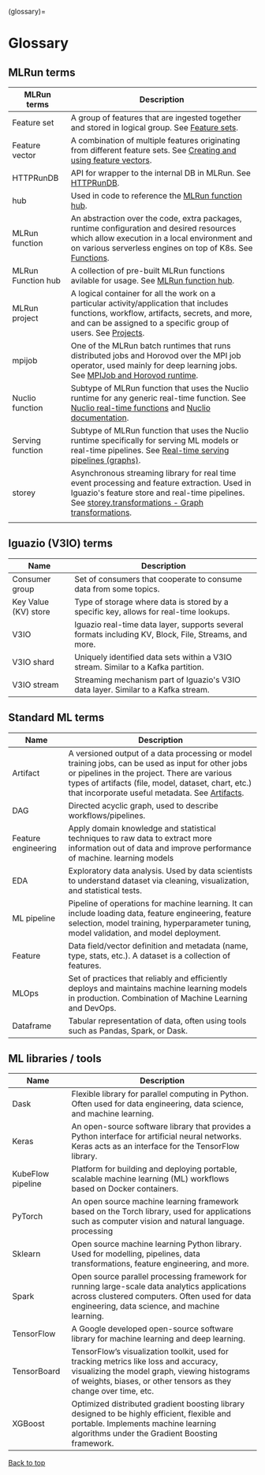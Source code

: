 (glossary)=
# Glossary

## MLRun terms

| MLRun terms              | Description                                                                                                                                                                                                                                                                                                                                            |
| -------------------------- |--------------------------------------------------------------------------------------------------------------------------------------------------------------------------------------------------------------------------------------------------------------------------------------------------------------------------------------------------------|
| Feature set               | A group of features that are ingested together and stored in logical group. See [Feature sets](./feature-store/feature-sets.html).                                                                                                                                                                                                                     |
| Feature vector            | A combination of multiple features originating from different feature sets. See [Creating and using feature vectors](./feature-store/feature-vectors.html).                                                                                                                                                                                             |
| HTTPRunDB                | API for wrapper to the internal DB in MLRun. See [HTTPRunDB](./api/mlrun.db.html#mlrun.db.httpdb.HTTPRunDB).                                                                                                                                                                                                                           |
| hub                       | Used in code to reference the [MLRun function hub](./runtimes/load-from-hub.html).                                                                                                                                                                                                                                                    |
| MLRun function           | An abstraction over the code, extra packages, runtime configuration and desired resources which allow execution in a local environment and on various serverless engines on top of K8s. See [Functions](./runtimes/functions.html). |
| MLRun Function hub | A collection of pre-built MLRun functions avilable for usage. See [MLRun function hub](./runtimes/load-from-hub.html).                                                                                                                                                                                                                |
| MLRun project            | A logical container for all the work on a particular activity/application that includes functions, workflow, artifacts, secrets, and more, and can be assigned to a specific group of users. See [Projects](./projects/project.html).                                                                                                                   |
| mpijob | One of the MLRun batch runtimes that runs distributed jobs and Horovod over the MPI job operator, used mainly for deep learning jobs. See [MPIJob and Horovod runtime](./runtimes/horovod.html).                                                                                                                                                 |
| Nuclio function          | Subtype of MLRun function that uses the Nuclio runtime for any generic real-time function. See [Nuclio real-time functions](./concepts/nuclio-real-time-functions.html) and [Nuclio documentation](https://nuclio.io/docs/stable/).                                                                                                                    |
| Serving function         | Subtype of MLRun function that uses the Nuclio runtime specifically for serving ML models or real-time pipelines. See [Real-time serving pipelines (graphs)](./serving/serving-graph.html).                                                                                    |
| storey                   | Asynchronous streaming library for real time event processing and feature extraction. Used in Iguazio's feature store and real-time pipelines. See [storey.transformations - Graph transformations](./api/storey.transformations.html).                                                                                                                |
|                          |                                                                        

## Iguazio (V3IO) terms
| Name                                       | Description          |   
|--------------------------------------------------|---------------------------------------------------------------------------| 
| Consumer group           | Set of consumers that cooperate to consume data from some topics.                                                                                                                             |
| Key Value (KV) store     | Type of storage where data is stored by a specific key, allows for real-time lookups.                                                                                                         |
| V3IO                     | Iguazio real-time data layer, supports several formats including KV, Block, File, Streams, and more.                                                                                                    |
| V3IO shard               | Uniquely identified data sets within a V3IO stream. Similar to a Kafka partition.                                                                                                              |
| V3IO stream              | Streaming mechanism part of Iguazio's V3IO data layer. Similar to a Kafka stream.                                                                                                              |

## Standard ML terms
| Name                                       | Description                                                                                                                                                                                                                                                                                           |   
|--------------------------------------------------|-------------------------------------------------------------------------------------------------------------------------------------------------------------------------------------------------------------------------------------------------------------------------------------------------------| 
| Artifact                 | A versioned output of a data processing or model training jobs, can be used as input for other jobs or pipelines in the project. There are various types of artifacts (file, model, dataset, chart, etc.) that incorporate useful metadata. See [Artifacts](./store/artifacts.html). |
| DAG                      | Directed acyclic graph, used to describe workflows/pipelines.                                                                                                                                                                                                                                         |
| Feature engineering      | Apply domain knowledge and statistical techniques to raw data to extract more information out of data and improve performance of machine. learning models                                                                                                                                             |
| EDA                      | Exploratory data analysis. Used by data scientists to understand dataset via cleaning, visualization, and statistical tests.                                                                                                                                                                          |
| ML pipeline              | Pipeline of operations for machine learning. It can include loading data, feature engineering, feature selection, model training, hyperparameter tuning, model validation, and model deployment.                                                                                                      |
| Feature                  | Data field/vector definition and metadata (name, type, stats, etc.). A dataset is a collection of features.                                                                                                                                                                                           |
| MLOps                    | Set of practices that reliably and efficiently deploys and maintains machine learning models in production. Combination of Machine Learning and DevOps.                                                                                                                                               |
| Dataframe                | Tabular representation of data, often using tools such as Pandas, Spark, or Dask.                                                                                                                                                                                                                     |

## ML libraries / tools


| Name              | Description                                                                                                                                                                                    |
| -------------------------- | ----------------------------------------------------------------------------------------------------------------------------------------------------------------------------------------------- |
| Dask                     | Flexible library for parallel computing in Python. Often used for data engineering, data science, and machine learning.                                                                         |
| Keras                    | An open-source software library that provides a Python interface for artificial neural networks. Keras acts as an interface for the TensorFlow library.                                         |
| KubeFlow pipeline        | Platform for building and deploying portable, scalable machine learning (ML) workflows based on Docker containers.                                                                             |
| PyTorch                  | An open source machine learning framework based on the Torch library, used for applications such as computer vision and natural language. processing                                                 |
| Sklearn                  | Open source machine learning Python library. Used for modelling, pipelines, data transformations, feature engineering, and more.                                                              |
| Spark                    | Open source parallel processing framework for running large-scale data analytics applications across clustered computers. Often used for data engineering, data science, and machine learning. |
| TensorFlow               | A Google developed open-source software library for machine learning and deep learning.                                                                                                                            |
| TensorBoard              |  TensorFlow’s visualization toolkit, used for tracking metrics like loss and accuracy, visualizing the model graph, viewing histograms of weights, biases, or other tensors as they change over time, etc. |
| XGBoost                  | Optimized distributed gradient boosting library designed to be highly efficient, flexible and portable. Implements machine learning algorithms under the Gradient Boosting framework.          |

[Back to top](#top)
